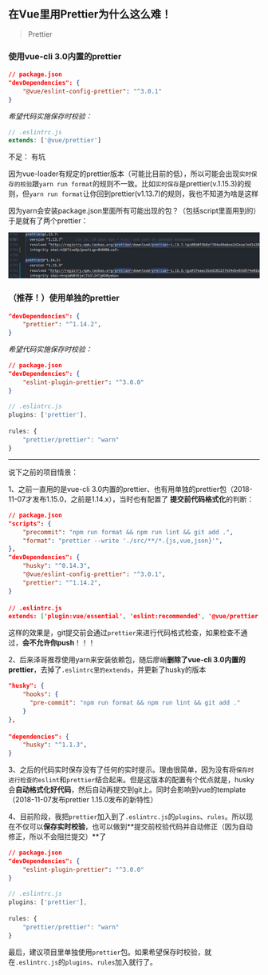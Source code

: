 ## 在Vue里用Prettier为什么这么难！
> Prettier
### 使用vue-cli 3.0内置的prettier
```json
// package.json
"devDependencies": {
    "@vue/eslint-config-prettier": "^3.0.1"
}
```
*希望代码实施保存时校验：*
```js
// .eslintrc.js
extends: ['@vue/prettier']
```
不足：
有坑

因为vue-loader有规定的prettier版本（可能比目前的低），所以可能会出现`实时保存的校验`跟`yarn run format`的规则不一致。比如`实时保存`是prettier(v.1.15.3)的规则，但`yarn run format`让你回到prettier(v1.13.7)的规则，我也不知道为啥是这样

因为yarn会安装package.json里面所有可能出现的包？（包括script里面用到的）于是就有了两个prettier：

![alt](./img/prettier-1.png)

### （推荐！）使用单独的prettier
```json
"devDependencies": {
    "prettier": "^1.14.2",
}
```
*希望代码实施保存时校验：*
```json
// package.json
"devDependencies": {
    "eslint-plugin-prettier": "^3.0.0"
}
```
```js
// .eslintrc.js
plugins: ['prettier'],

rules: {
    "prettier/prettier": "warn"
}
```
------
说下之前的项目情景：

1、之前一直用的是vue-cli 3.0内置的prettier、也有用单独的prettier包（2018-11-07才发布1.15.0，之前是1.14.x），当时也有配置了 **提交前代码格式化**的判断：
```json
// package.json
"scripts": {
    "precommit": "npm run format && npm run lint && git add .",
    "format": "prettier --write './src/**/*.{js,vue,json}'",
},
"devDependencies": {
    "husky": "^0.14.3",
    "@vue/eslint-config-prettier": "^3.0.1",
    "prettier": "^1.14.2",
}

// .eslintrc.js
extends: ['plugin:vue/essential', 'eslint:recommended', '@vue/prettier'],
```
这样的效果是，git提交前会通过`prettier`来进行代码格式检查，如果检查不通过，**会不允许你push**！！！

2、后来泽哥推荐使用yarn来安装依赖包，随后廖峭**删除了vue-cli 3.0内置的prettier**，去掉了`.eslintrc里的extends`，并更新了husky的版本
```json
"husky": {
    "hooks": {
      "pre-commit": "npm run format && npm run lint && git add ."
    }
},

"dependencies": {
    "husky": "^1.1.3",
}
```
3、之后的代码实时保存没有了任何的实时提示。理由很简单，因为没有将`保存时进行检查的eslint`和`prettier`结合起来。但是这版本的配置有个优点就是，husky会**自动格式化好代码**，然后自动再提交到git上。同时会影响到vue的template（2018-11-07发布prettier 1.15.0发布的新特性）

4、目前阶段，我把`prettier`加入到了`.eslintrc.js`的`plugins`、`rules`。所以现在不仅可以**保存实时校验**，也可以做到**提交前校验代码并自动修正（因为自动修正，所以不会阻拦提交）**了
```json
// package.json
"devDependencies": {
    "eslint-plugin-prettier": "^3.0.0"
}
```
```js
// .eslintrc.js
plugins: ['prettier'],

rules: {
    "prettier/prettier": "warn"
}
```

最后，建议项目里单独使用`prettier`包。如果希望保存时校验，就在`.eslintrc.js`的`plugins`、`rules`加入就行了。